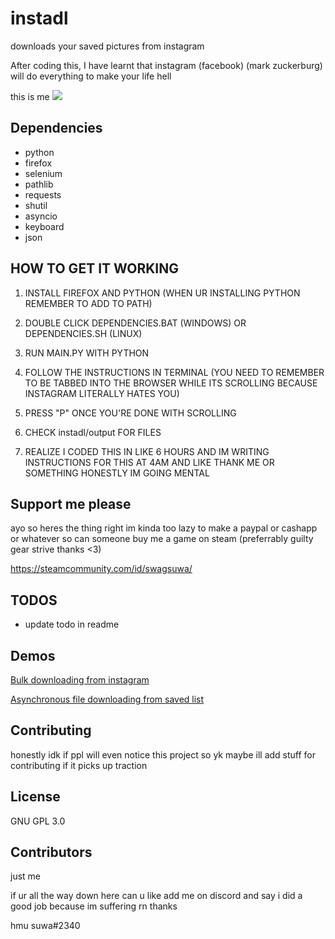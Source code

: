 # instadl
downloads your saved pictures from instagram 

After coding this, I have learnt that instagram (facebook) (mark zuckerburg) will do everything to make your life hell

this is me
<img src="https://cdn.discordapp.com/attachments/879261281473937451/1008103668383481876/15943253.png">


## Dependencies

  - python
  - firefox
  - selenium
  - pathlib
  - requests
  - shutil
  - asyncio
  - keyboard
  - json
  
## HOW TO GET IT WORKING

1. INSTALL FIREFOX AND PYTHON (WHEN UR INSTALLING PYTHON REMEMBER TO ADD TO PATH)

2. DOUBLE CLICK DEPENDENCIES.BAT (WINDOWS) OR DEPENDENCIES.SH (LINUX)

3. RUN MAIN.PY WITH PYTHON

4. FOLLOW THE INSTRUCTIONS IN TERMINAL (YOU NEED TO REMEMBER TO BE TABBED INTO THE BROWSER WHILE ITS SCROLLING BECAUSE INSTAGRAM LITERALLY HATES YOU)

5. PRESS "P" ONCE YOU'RE DONE WITH SCROLLING

6. CHECK instadl/output FOR FILES

7. REALIZE I CODED THIS IN LIKE 6 HOURS AND IM WRITING INSTRUCTIONS FOR THIS AT 4AM AND LIKE THANK ME OR SOMETHING HONESTLY IM GOING MENTAL


## Support me please

ayo so heres the thing right im kinda too lazy to make a paypal or cashapp or whatever so can someone buy me a game on steam (preferrably guilty gear strive thanks <3)

https://steamcommunity.com/id/swagsuwa/


## TODOS
- update todo in readme

## Demos

<a href="https://www.youtube.com/watch?v=SUbdZLqv-jM">Bulk downloading from instagram<a>

<a href="https://www.youtube.com/watch?v=BNZ3bMfzW1k">Asynchronous file downloading from saved list<a>


## Contributing

honestly idk if ppl will even notice this project so yk maybe ill add stuff for contributing if it picks up traction


## License
GNU GPL 3.0

## Contributors

just me


if ur all the way down here can u like add me on discord and say i did a good job because im suffering rn thanks

hmu suwa#2340
